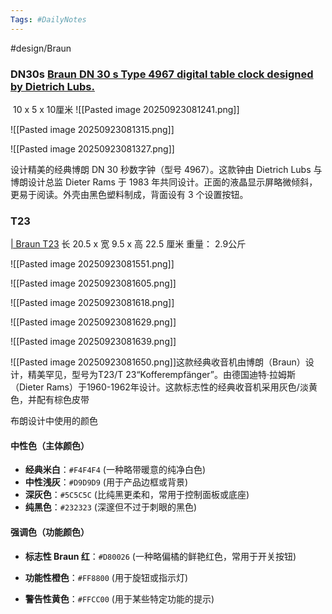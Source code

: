 ```yaml
---
Tags: #DailyNotes 
---
```


#design/Braun

### DN30s  [Braun DN 30 s Type 4967 digital table clock designed by Dietrich Lubs.](https://onlyonceshop.com/product/braun-dn30s)


 10 x 5 x 10厘米
![[Pasted image 20250923081241.png]]

![[Pasted image 20250923081315.png]]

![[Pasted image 20250923081327.png]]

设计精美的经典博朗 DN 30 秒数字钟（型号 4967）。这款钟由 Dietrich Lubs 与博朗设计总监 Dieter Rams 于 1983 年共同设计。正面的液晶显示屏略微倾斜，更易于阅读。外壳由黑色塑料制成，背面设有 3 个设置按钮。



### T23  
[\| Braun T23](https://onlyonceshop.com/product/braun-t23-radio-grey)
长 20.5 x 宽 9.5 x 高 22.5 厘米
重量： 2.9公斤

![[Pasted image 20250923081551.png]]


![[Pasted image 20250923081605.png]]

![[Pasted image 20250923081618.png]]

![[Pasted image 20250923081629.png]]

![[Pasted image 20250923081639.png]]


![[Pasted image 20250923081650.png]]这款经典收音机由博朗（Braun）设计，精美罕见，型号为T23/T 23“Kofferempfänger”。由德国迪特·拉姆斯（Dieter Rams）于1960-1962年设计。这款标志性的经典收音机采用灰色/淡黄色，并配有棕色皮带


布朗设计中使用的颜色
#### 中性色（主体颜色）

- **经典米白**：`#F4F4F4` (一种略带暖意的纯净白色)
- **中性浅灰**：`#D9D9D9` (用于产品边框或背景)
- **深灰色**：`#5C5C5C` (比纯黑更柔和，常用于控制面板或底座)
- **纯黑色**：`#232323` (深邃但不过于刺眼的黑色)

#### 强调色（功能颜色）

- **标志性 Braun 红**：`#D80026` (一种略偏橘的鲜艳红色，常用于开关按钮)
    
- **功能性橙色**：`#FF8800` (用于旋钮或指示灯)
    
- **警告性黄色**：`#FFCC00` (用于某些特定功能的提示)